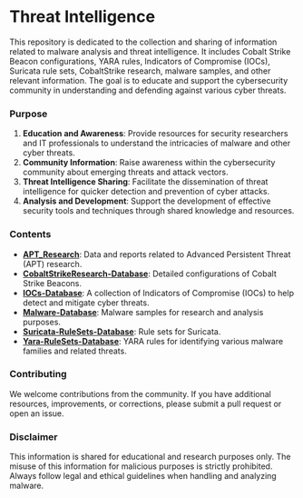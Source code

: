 # Threat Intelligence

This repository is dedicated to the collection and sharing of information related to malware analysis and threat intelligence. It includes Cobalt Strike Beacon configurations, YARA rules, Indicators of Compromise (IOCs), Suricata rule sets, CobaltStrike research, malware samples, and other relevant information. The goal is to educate and support the cybersecurity community in understanding and defending against various cyber threats.

### Purpose

1. **Education and Awareness**: Provide resources for security researchers and IT professionals to understand the intricacies of malware and other cyber threats.
2. **Community Information**: Raise awareness within the cybersecurity community about emerging threats and attack vectors.
3. **Threat Intelligence Sharing**: Facilitate the dissemination of threat intelligence for quicker detection and prevention of cyber attacks.
4. **Analysis and Development**: Support the development of effective security tools and techniques through shared knowledge and resources.

### Contents

- **[APT_Research](APT_Research)**: Data and reports related to Advanced Persistent Threat (APT) research.
- **[CobaltStrikeResearch-Database](CobaltStrikeResearch-Database)**: Detailed configurations of Cobalt Strike Beacons.
- **[IOCs-Database](IOCs-Database)**: A collection of Indicators of Compromise (IOCs) to help detect and mitigate cyber threats.
- **[Malware-Database](Malware-Database)**: Malware samples for research and analysis purposes.
- **[Suricata-RuleSets-Database](Suricata-RuleSets-Database)**: Rule sets for Suricata.
- **[Yara-RuleSets-Database](Yara-RuleSets-Database)**: YARA rules for identifying various malware families and related threats.

### Contributing

We welcome contributions from the community. If you have additional resources, improvements, or corrections, please submit a pull request or open an issue.

### Disclaimer

This information is shared for educational and research purposes only. The misuse of this information for malicious purposes is strictly prohibited. Always follow legal and ethical guidelines when handling and analyzing malware.


